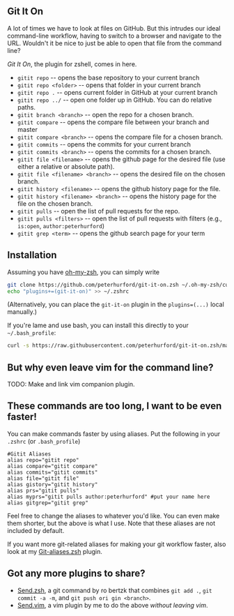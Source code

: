 ## Git It On

A lot of times we have to look at files on GitHub.  But this intrudes our ideal command-line workflow, having to switch to a browser and navigate to the URL.  Wouldn't it be nice to just be able to open that file from the command line?

*Git It On*, the plugin for zshell, comes in here.

* `gitit repo` -- opens the base repository to your current branch
* `gitit repo <folder>` -- opens that folder in your current branch
* `gitit repo .` -- opens current folder in GitHub at your current branch
* `gitit repo ../` -- open one folder up in GitHub.  You can do relative paths.
* `gitit branch <branch>` -- open the repo for a chosen branch.
* `gitit compare` -- opens the compare file between your branch and master
* `gitit compare <branch>` -- opens the compare file for a chosen branch.
* `gitit commits` -- opens the commits for your current branch
* `gitit commits <branch>` -- opens the commits for a chosen branch.
* `gitit file <filename>` -- opens the github page for the desired file (use either a relative or absolute path).
* `gitit file <filename> <branch>` -- opens the desired file on the chosen branch.
* `gitit history <filename>` -- opens the github history page for the file.
* `gitit history <filename> <branch>` -- opens the history page for the file on the chosen branch.
* `gitit pulls` -- open the list of pull requests for the repo.
* `gitit pulls <filters>` -- open the list of pull requests with filters (e.g., `is:open`, `author:peterhurford`)
* `gitit grep <term>` -- opens the github search page for your term

## Installation

Assuming you have [oh-my-zsh](https://github.com/robbyrussell/oh-my-zsh), you can simply write

```bash
git clone https://github.com/peterhurford/git-it-on.zsh ~/.oh-my-zsh/custom/plugins/git-it-on
echo "plugins+=(git-it-on)" >> ~/.zshrc
```

(Alternatively, you can place the `git-it-on` plugin in the `plugins=(...)` local manually.)

If you're lame and use bash, you can install this directly to your `~/.bash_profile`:

```bash
curl -s https://raw.githubusercontent.com/peterhurford/git-it-on.zsh/master/git-it-on.plugin.zsh >> ~/.bash_profile
```````

## But why even leave vim for the command line?
TODO: Make and link vim companion plugin.


## These commands are too long, I want to be even faster!
You can make commands faster by using aliases.  Put the following in your `.zshrc` (or `.bash_profile`)

```
#Gitit Aliases
alias repo="gitit repo"
alias compare="gitit compare"
alias commits="gitit commits"
alias file="gitit file"
alias gistory="gitit history"
alias prs="gitit pulls"
alias myprs="gitit pulls author:peterhurford" #put your name here
alias gitgrep="gitit grep"
```

Feel free to change the aliases to whatever you'd like. You can even make them shorter, but the above is what I use.  Note that these aliases are not included by default.

If you want more git-related aliases for making your git workflow faster, also look at my [Git-aliases.zsh](https://github.com/peterhurford/git-aliases.zsh) plugin.


## Got any more plugins to share?
* [Send.zsh](https://github.com/robertzk/send.zsh), a git command by ro
bertzk that combines `git add .`, `git commit -a -m`, and `git push ori
gin <branch>`.
* [Send.vim](https://github.com/peterhurford/send.vim), a vim plugin by
 me to do the above _without leaving vim_.
